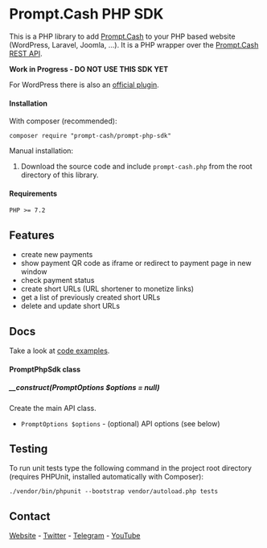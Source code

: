 # Prompt.Cash PHP SDK
This is a PHP library to add [Prompt.Cash](https://prompt.cash/) to your PHP based website (WordPress, Laravel, Joomla, ...).
It is a PHP wrapper over the [Prompt.Cash REST API](https://prompt.cash/pub/docs/).

**Work in Progress - DO NOT USE THIS SDK YET**

For WordPress there is also an [official plugin](https://wordpress.org/plugins/prompt-cash-monetize-your-blog-with-bitcoin-cash/).

#### Installation
With composer (recommended):
```
composer require "prompt-cash/prompt-php-sdk"
```

Manual installation:

1. Download the source code and include `prompt-cash.php` from the root directory of this library.

#### Requirements
```
PHP >= 7.2
```

## Features
* create new payments
* show payment QR code as iframe or redirect to payment page in new window  
* check payment status
* create short URLs (URL shortener to monetize links)
* get a list of previously created short URLs
* delete and update short URLs


## Docs
Take a look at [code examples](./examples).

#### PromptPhpSdk class
##### __construct(PromptOptions $options = null)
Create the main API class.
* `PromptOptions $options` - (optional) API options (see below)


## Testing
To run unit tests type the following command in the project root directory (requires PHPUnit, installed automatically with Composer):

`./vendor/bin/phpunit --bootstrap vendor/autoload.php tests`


## Contact
[Website](https://prompt.cash/) -
[Twitter](https://twitter.com/CashPrompt) -
[Telegram](https://t.me/PromptCash) -
[YouTube](https://www.youtube.com/channel/UClfNVdL3T0RF6pF1yGi9teg)
